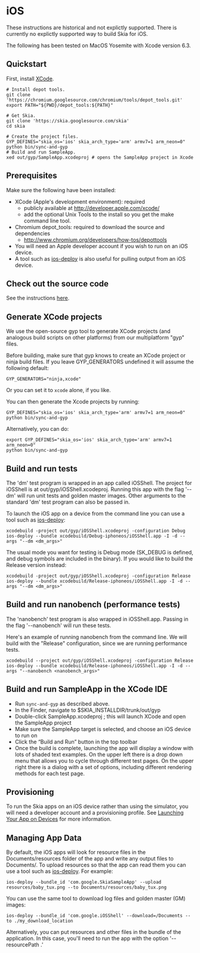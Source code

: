 iOS
===

These instructions are historical and not explictly supported.  There is
currently no explictly supported way to build Skia for iOS.

The following has been tested on MacOS Yosemite with Xcode version 6.3.

Quickstart
----------

First, install [XCode](https://developer.apple.com/xcode/).

<!--?prettify lang=sh?-->

    # Install depot tools.
    git clone 'https://chromium.googlesource.com/chromium/tools/depot_tools.git'
    export PATH="${PWD}/depot_tools:${PATH}"

    # Get Skia.
    git clone 'https://skia.googlesource.com/skia'
    cd skia

    # Create the project files.
    GYP_DEFINES="skia_os='ios' skia_arch_type='arm' armv7=1 arm_neon=0" python bin/sync-and-gyp
    # Build and run SampleApp.
    xed out/gyp/SampleApp.xcodeproj # opens the SampleApp project in Xcode

Prerequisites
-------------

Make sure the following have been installed:

  * XCode (Apple's development environment): required
    * publicly available at http://developer.apple.com/xcode/
    * add the optional Unix Tools to the install so you get the make command line tool.
  * Chromium depot_tools: required to download the source and dependencies
    * http://www.chromium.org/developers/how-tos/depottools
  * You will need an Apple developer account if you wish to run on an iOS device.
  * A tool such as [ios-deploy](https://github.com/phonegap/ios-deploy) is also useful for pulling output from an iOS device.

Check out the source code
-------------------------

See the instructions [here](../download).

Generate XCode projects
-----------------------

We use the open-source gyp tool to generate XCode projects (and analogous
build scripts on other platforms) from our multiplatform "gyp" files.

Before building, make sure that gyp knows to create an XCode project or ninja
build files. If you leave GYP_GENERATORS undefined it will assume the
following default:

    GYP_GENERATORS="ninja,xcode"

Or you can set it to `xcode` alone, if you like.

You can then generate the Xcode projects by running:

    GYP_DEFINES="skia_os='ios' skia_arch_type='arm' armv7=1 arm_neon=0" python bin/sync-and-gyp

Alternatively, you can do:

    export GYP_DEFINES="skia_os='ios' skia_arch_type='arm' armv7=1 arm_neon=0"
    python bin/sync-and-gyp

Build and run tests
-------------------

The 'dm' test program is wrapped in an app called iOSShell. The project for iOSShell is at out/gyp/iOSShell.xcodeproj.
Running this app with the flag '--dm' will run unit tests and golden master images. Other arguments to the standard 'dm'
test program can also be passed in.

To launch the iOS app on a device from the command line you can use a tool such as [ios-deploy](https://github.com/phonegap/ios-deploy):

    xcodebuild -project out/gyp/iOSShell.xcodeproj -configuration Debug
    ios-deploy --bundle xcodebuild/Debug-iphoneos/iOSShell.app -I -d --args "--dm <dm_args>"

The usual mode you want for testing is Debug mode (SK_DEBUG is defined, and
debug symbols are included in the binary). If you would like to build the
Release version instead:

    xcodebuild -project out/gyp/iOSShell.xcodeproj -configuration Release
    ios-deploy --bundle xcodebuild/Release-iphoneos/iOSShell.app -I -d --args "--dm <dm_args>"

Build and run nanobench (performance tests)
-------------------------------------------

The 'nanobench' test program is also wrapped in iOSShell.app. Passing in the flag '--nanobench' will run these tests.

Here's an example of running nanobench from the command line. We will build with the "Release" configuration, since we are running performance tests.

    xcodebuild --project out/gyp/iOSShell.xcodeproj -configuration Release
    ios-deploy --bundle xcodebuild/Release-iphoneos/iOSShell.app -I -d --args "--nanobench <nanobench_args>"

Build and run SampleApp in the XCode IDE
----------------------------------------

  * Run `sync-and-gyp` as described above.
  * In the Finder, navigate to $SKIA_INSTALLDIR/trunk/out/gyp
  * Double-click SampleApp.xcodeproj ; this will launch XCode and open the SampleApp project
  * Make sure the SampleApp target is selected, and choose an iOS device to run on
  * Click the “Build and Run” button in the top toolbar
  * Once the build is complete, launching the app will display a window with lots of shaded text examples. On the upper left there is a drop down
menu that allows you to cycle through different test pages. On the upper right there is a dialog with a set of options, including different
rendering methods for each test page.

Provisioning
------------

To run the Skia apps on an iOS device rather than using the simulator, you will need a developer account and a provisioning profile. See
[Launching Your App on Devices](https://developer.apple.com/library/ios/documentation/IDEs/Conceptual/AppDistributionGuide/LaunchingYourApponDevices/LaunchingYourApponDevices.html) for more information.

Managing App Data
-----------------
By default, the iOS apps will look for resource files in the Documents/resources folder of the app and write any output files to Documents/. To upload resources
so that the app can read them you can use a tool such as [ios-deploy](https://github.com/phonegap/ios-deploy). For example:

    ios-deploy --bundle_id 'com.google.SkiaSampleApp' --upload resources/baby_tux.png --to Documents/resources/baby_tux.png

You can use the same tool to download log files and golden master (GM) images:

    ios-deploy --bundle_id 'com.google.iOSShell' --download=/Documents --to ./my_download_location

Alternatively, you can put resources and other files in the bundle of the application. In this case, you'll need to run the app with the option '--resourcePath .'
